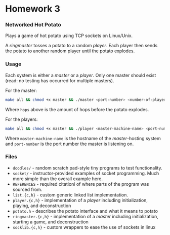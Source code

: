 # Homework 3
### Networked Hot Potato

Plays a game of hot potato using TCP sockets on Linux/Unix. 

A _ringmaster_ tosses a potato to a random _player_. Each player then sends the potato to another random player until the potato explodes. 

### Usage

Each system is either a _master_ or a _player_. Only one master should exist (read: no testing has occurred for multiple masters).

For the master: 

```bash
make all && chmod +x master && ./master <port-number> <number-of-players> <hops>
```

Where `hops` above is the amount of hops before the potato explodes. 

For the players: 

```bash
make all && chmod +x master && ./player <master-machine-name> <port-number>
```

Where `master-machine-name` is the hostname of the _master_-hosting system and `port-number` is the port number the master is listening on. 

### Files

* `doodles/` - random scratch pad-style tiny programs to test functionality.
* `socket/` - instructor-provided examples of socket programming. Much more simple than the overall example here. 
* `REFERENCES` - required citationi of where parts of the program was sourced from. 
* `list.{c,h}` - custom generic linked list implementation. 
* `player.{c,h}` - implementation of a _player_ including initialization, playing, and deconstruction 
* `potato.h` - describes the potato interface and what it means to potato
* `ringmaster.{c,h}` - implementation of a _master_ including initialization, starting a game, and deconstruction 
* `socklib.{c,h}` - custom wrappers to ease the use of sockets in linux
